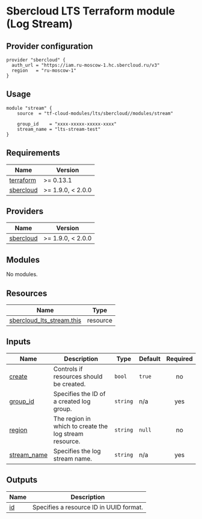 # Sbercloud LTS Terraform module (Log Stream)

## Provider configuration
```hcl
provider "sbercloud" {
  auth_url = "https://iam.ru-moscow-1.hc.sbercloud.ru/v3"
  region   = "ru-moscow-1"
}
```

## Usage
```hcl
module "stream" {
    source  = "tf-cloud-modules/lts/sbercloud//modules/stream"

    group_id    = "xxxx-xxxxx-xxxxx-xxxx"
    stream_name = "lts-stream-test"
}
```

<!-- BEGIN_TF_DOCS -->
## Requirements

| Name | Version |
|------|---------|
| <a name="requirement_terraform"></a> [terraform](#requirement\_terraform) | >= 0.13.1 |
| <a name="requirement_sbercloud"></a> [sbercloud](#requirement\_sbercloud) | >= 1.9.0, < 2.0.0 |

## Providers

| Name | Version |
|------|---------|
| <a name="provider_sbercloud"></a> [sbercloud](#provider\_sbercloud) | >= 1.9.0, < 2.0.0 |

## Modules

No modules.

## Resources

| Name | Type |
|------|------|
| [sbercloud_lts_stream.this](https://registry.terraform.io/providers/sbercloud-terraform/sbercloud/latest/docs/resources/lts_stream) | resource |

## Inputs

| Name | Description | Type | Default | Required |
|------|-------------|------|---------|:--------:|
| <a name="input_create"></a> [create](#input\_create) | Controls if resources should be created. | `bool` | `true` | no |
| <a name="input_group_id"></a> [group\_id](#input\_group\_id) | Specifies the ID of a created log group. | `string` | n/a | yes |
| <a name="input_region"></a> [region](#input\_region) | The region in which to create the log stream resource. | `string` | `null` | no |
| <a name="input_stream_name"></a> [stream\_name](#input\_stream\_name) | Specifies the log stream name. | `string` | n/a | yes |

## Outputs

| Name | Description |
|------|-------------|
| <a name="output_id"></a> [id](#output\_id) | Specifies a resource ID in UUID format. |
<!-- END_TF_DOCS -->
